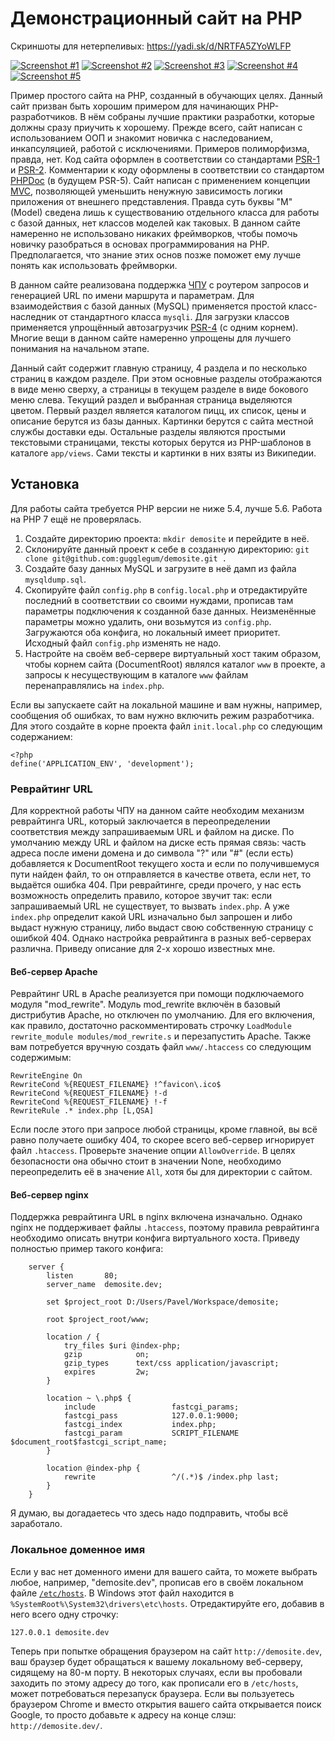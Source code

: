 # Демонстрационный сайт на PHP

Скриншоты для нетерпеливых: https://yadi.sk/d/NRTFA5ZYoWLFP

[![Screenshot #1](https://2.downloader.disk.yandex.ru/preview/55d355b206766887d9900e942ac9435837d0781cbe38d06cb886f51bfea35ba9/inf/apGHgRGJN4y-Vg6GKyEWe4kzOrvim2lggfxm0nkNSynyF1aQtwBni9VxeazEOrF5k43aI09yEbGUVmks4R_m0g%3D%3D?uid=0&filename=%D0%A1%D0%BA%D1%80%D0%B8%D0%BD%D1%88%D0%BE%D1%82%202016-02-08%2020.37.00.png&disposition=inline&hash=&limit=0&content_type=image%2Fpng&tknv=v2&crop=1&size=150x150)](https://yadi.sk/d/NRTFA5ZYoWLFP/%D0%A1%D0%BA%D1%80%D0%B8%D0%BD%D1%88%D0%BE%D1%82%202016-02-08%2020.37.00.png)
[![Screenshot #2](https://2.downloader.disk.yandex.ru/preview/c425929f475fa1e4434cc254f50dea2a8e6af6aa94ce4f0655ff34acc1599c37/inf/apGHgRGJN4y-Vg6GKyEWe3WeIdqHLssPpAdjOhbi2Mi1Gyc3nNQsjTOh-2vlSO6re7PhSbWEJoacqHys52O-uw%3D%3D?uid=0&filename=%D0%A1%D0%BA%D1%80%D0%B8%D0%BD%D1%88%D0%BE%D1%82%202016-02-08%2020.37.05.png&disposition=inline&hash=&limit=0&content_type=image%2Fpng&tknv=v2&crop=1&size=150x150)](https://yadi.sk/d/NRTFA5ZYoWLFP/%D0%A1%D0%BA%D1%80%D0%B8%D0%BD%D1%88%D0%BE%D1%82%202016-02-08%2020.37.05.png)
[![Screenshot #3](https://3.downloader.disk.yandex.ru/preview/ecfc3e1d31f8039c735d22f1b51dcb2d7c7d4ccd4802437a853e137d5348f0a8/inf/apGHgRGJN4y-Vg6GKyEWe7FUALwzll8jJmd6ax_908cFu_C7GuQ6BLjgpItISJzrqzDDxDETrQokSz727JMRBQ%3D%3D?uid=0&filename=%D0%A1%D0%BA%D1%80%D0%B8%D0%BD%D1%88%D0%BE%D1%82%202016-02-08%2020.37.30.png&disposition=inline&hash=&limit=0&content_type=image%2Fpng&tknv=v2&crop=1&size=150x150)](https://yadi.sk/d/NRTFA5ZYoWLFP/%D0%A1%D0%BA%D1%80%D0%B8%D0%BD%D1%88%D0%BE%D1%82%202016-02-08%2020.37.30.png)
[![Screenshot #4](https://3.downloader.disk.yandex.ru/preview/479c6d690092d4c938e556cd8f66ee6ed85ea34c9c2cd7ad0c8e0f168baba0a8/inf/apGHgRGJN4y-Vg6GKyEWexLA8tBMr_QyO9FDPTNjmhmoHrMG4gg8-m1Hz-LjvuExpXM6CyAdc2eUDq-6mw0kKA%3D%3D?uid=0&filename=%D0%A1%D0%BA%D1%80%D0%B8%D0%BD%D1%88%D0%BE%D1%82%202016-02-08%2020.37.50.png&disposition=inline&hash=&limit=0&content_type=image%2Fpng&tknv=v2&crop=1&size=150x150)](https://yadi.sk/d/NRTFA5ZYoWLFP/%D0%A1%D0%BA%D1%80%D0%B8%D0%BD%D1%88%D0%BE%D1%82%202016-02-08%2020.37.50.png)
[![Screenshot #5](https://1.downloader.disk.yandex.ru/preview/663c31c150ad7afb02b7dc26f283bb2dd13cf289df13021322de153926b5dffa/inf/apGHgRGJN4y-Vg6GKyEWexxUlawhg4zk8WGoKNo1Exw87robg1zg1pJpa81hybCItqJtI-gzTAyqn00uM-3sDw%3D%3D?uid=0&filename=%D0%A1%D0%BA%D1%80%D0%B8%D0%BD%D1%88%D0%BE%D1%82%202016-02-08%2020.37.58.png&disposition=inline&hash=&limit=0&content_type=image%2Fpng&tknv=v2&crop=1&size=150x150)](https://yadi.sk/d/NRTFA5ZYoWLFP/%D0%A1%D0%BA%D1%80%D0%B8%D0%BD%D1%88%D0%BE%D1%82%202016-02-08%2020.37.58.png)

Пример простого сайта на PHP, созданный в обучающих целях. Данный сайт призван быть хорошим примером для начинающих PHP-разработчиков. В нём собраны лучшие практики разработки, которые должны сразу приучить к хорошему. Прежде всего, сайт написан с использованием ООП и знакомит новичка с наследованием, инкапсуляцией, работой с исключениями. Примеров полиморфизма, правда, нет. Код сайта оформлен в соответствии со стандартами [PSR-1](http://www.php-fig.org/psr/psr-1/) и [PSR-2](http://www.php-fig.org/psr/psr-2/). Комментарии к коду оформлены в соответствии со стандартом [PHPDoc](https://ru.wikipedia.org/wiki/PHPDoc) (в будущем PSR-5). Сайт написан с применением концепции [MVC](https://ru.wikipedia.org/wiki/Model-View-Controller), позволяющей уменьшить ненужную зависимость логики приложения от внешнего представления. Правда суть буквы "M" (Model) сведена лишь к существованию отдельного класса для работы с базой данных, нет классов моделей как таковых. В данном сайте намеренно не использовано никаких фреймворков, чтобы помочь новичку разобраться в основах программирования на PHP. Предполагается, что знание этих основ позже поможет ему лучше понять как использовать фреймворки.

В данном сайте реализована поддержка [ЧПУ](https://ru.wikipedia.org/wiki/%D0%A7%D0%9F%D0%A3_(%D0%98%D0%BD%D1%82%D0%B5%D1%80%D0%BD%D0%B5%D1%82)) с роутером запросов и генерацией URL по имени маршрута и параметрам. Для взаимодействия с базой данных (MySQL) применяется простой класс-наследник от стандартного класса `mysqli`. Для загрузки классов применяется упрощённый автозагрузчик [PSR-4](http://www.php-fig.org/psr/psr-4/ru/) (с одним корнем). Многие вещи в данном сайте намеренно упрощены для лучшего понимания на начальном этапе.

Данный сайт содержит главную страницу, 4 раздела и по несколько страниц в каждом разделе. При этом основные разделы отображаются в виде меню сверху, а страницы в текущем разделе в виде бокового меню слева. Текущий раздел и выбранная страница выделяются цветом. Первый раздел является каталогом пицц, их список, цены и описание берутся из базы данных. Картинки берутся с сайта местной службы доставки еды. Остальные разделы являются простыми текстовыми страницами, тексты которых берутся из PHP-шаблонов в каталоге `app/views`. Сами тексты и картинки в них взяты из Википедии.

## Установка

Для работы сайта требуется PHP версии не ниже 5.4, лучше 5.6. Работа на PHP 7 ещё не проверялась.

1. Создайте директорию проекта: `mkdir demosite` и перейдите в неё.
2. Склонируйте данный проект к себе в созданную директорию: `git clone git@github.com:gugglegum/demosite.git .`
3. Создайте базу данных MySQL и загрузите в неё дамп из файла `mysqldump.sql`.
4. Скопируйте файл `config.php` в `config.local.php` и отредактируйте последний в соответствии со своими нуждами, прописав там параметры подключения к созданной базе данных. Неизменённые параметры можно удалить, они возьмутся из `config.php`. Загружаются оба конфига, но локальный имеет приоритет. Исходный файл `config.php` изменять не надо.
5. Настройте на своём веб-сервере виртуальный хост таким образом, чтобы корнем сайта (DocumentRoot) являлся каталог `www` в проекте, а запросы к несуществующим в каталоге `www` файлам перенаправлялись на `index.php`.

Если вы запускаете сайт на локальной машине и вам нужны, например, сообщения об ошибках, то вам нужно включить режим разработчика. Для этого создайте в корне проекта файл `init.local.php` со следующим содержанием:
```
<?php
define('APPLICATION_ENV', 'development');
```

### Реврайтинг URL

Для корректной работы ЧПУ на данном сайте необходим механизм реврайтинга URL, который заключается в переопределении соответствия между запрашиваемым URL и файлом на диске. По умолчанию между URL и файлом на диске есть прямая связь: часть адреса после имени домена и до символа "?" или "#" (если есть) добавляется к DocumentRoot текущего хоста и если по получившемуся пути найден файл, то он отправляется в качестве ответа, если нет, то выдаётся ошибка 404. При реврайтинге, среди прочего, у нас есть возможность определить правило, которое звучит так: если запрашиваемый URL не существует, то вызвать `index.php`. А уже `index.php` определит какой URL изначально был запрошен и либо выдаст нужную страницу, либо выдаст свою собственную страницу с ошибкой 404. Однако настройка реврайтинга в разных веб-серверах различна. Приведу описание для 2-х хорошо известных мне.

#### Веб-сервер Apache

Реврайтинг URL в Apache реализуется при помощи подключаемого модуля "mod_rewrite". Модуль mod_rewrite включён в базовый дистрибутив Apache, но отключен по умолчанию. Для его включения, как правило, достаточно раскомментировать строчку `LoadModule rewrite_module modules/mod_rewrite.s` и перезапустить Apache. Также вам потребуется вручную создать файл `www/.htaccess` со следующим содержимым:

```
RewriteEngine On
RewriteCond %{REQUEST_FILENAME} !^favicon\.ico$
RewriteCond %{REQUEST_FILENAME} !-d
RewriteCond %{REQUEST_FILENAME} !-f
RewriteRule .* index.php [L,QSA]
```

Если после этого при запросе любой страницы, кроме главной, вы всё равно получаете ошибку 404, то скорее всего веб-сервер игнорирует файл `.htaccess`. Проверьте значение опции `AllowOverride`. В целях безопасности она обычно стоит в значении None, необходимо переопределить её в значение `All`, хотя бы для директории с сайтом.

#### Веб-сервер nginx

Поддержка реврайтинга URL в nginx включена изначально. Однако nginx не поддерживает файлы `.htaccess`, поэтому правила реврайтинга необходимо описать внутри конфига виртуального хоста. Приведу полностью пример такого конфига:

```
    server {
        listen       80;
        server_name  demosite.dev;

        set $project_root D:/Users/Pavel/Workspace/demosite;

        root $project_root/www;

        location / {
            try_files $uri @index-php;
            gzip            on;
            gzip_types      text/css application/javascript;
            expires         2w;
        }

        location ~ \.php$ {
            include                 fastcgi_params;
            fastcgi_pass            127.0.0.1:9000;
            fastcgi_index           index.php;
            fastcgi_param           SCRIPT_FILENAME  $document_root$fastcgi_script_name;
        }

        location @index-php {
            rewrite                 ^/(.*)$ /index.php last;
        }
    }
```

Я думаю, вы догадаетесь что здесь надо подправить, чтобы всё заработало.

### Локальное доменное имя

Если у вас нет доменного имени для вашего сайта, то можете выбрать любое, например, "demosite.dev", прописав его в своём локальном файле [`/etc/hosts`](https://ru.wikipedia.org/wiki/Hosts). В Windows этот файл находится в `%SystemRoot%\System32\drivers\etc\hosts`. Отредактируйте его, добавив в него всего одну строчку:

```
127.0.0.1 demosite.dev
```

Теперь при попытке обращения браузером на сайт `http://demosite.dev`, ваш браузер будет обращаться к вашему локальному веб-серверу, сидящему на 80-м порту. В некоторых случаях, если вы пробовали заходить по этому адресу до того, как прописали его в `/etc/hosts`, может потребоваться перезапуск браузера. Если вы пользуетесь браузером Chrome и вместо открытия вашего сайта открывается поиск Google, то просто добавьте к адресу на конце слэш: `http://demosite.dev/`.
